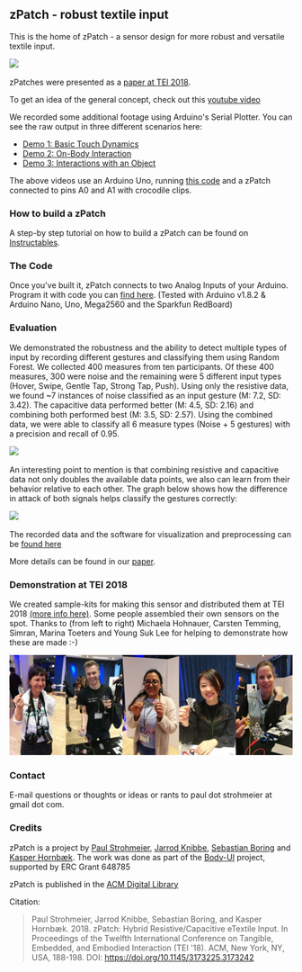  
## zPatch - robust textile input

This is the home of zPatch - a sensor design for more robust and versatile textile input.

![](zPatchImage_lessSaturation.jpg)

zPatches were presented as a [paper at TEI 2018](zPatch.github.io/TEI2018_zPatch.pdf).

To get an idea of the general concept, check out this [youtube video](https://youtu.be/88QgGQLsvpo)

We recorded some additional footage using Arduino's Serial Plotter. You can see the raw output in three different scenarios here:

* [Demo 1: Basic Touch Dynamics](https://www.youtube.com/watch?v=oIUlfvz92KY)
* [Demo 2: On-Body Interaction](https://www.youtube.com/watch?v=47FtzlK8eNk)
* [Demo 3: Interactions with an Object](https://www.youtube.com/watch?v=6mnFnEgJezA)

The above videos use an Arduino Uno, running [this code](https://github.com/zPatch/zPatch.github.io/tree/master/ArduinoCode) and a zPatch connected to pins A0 and A1 with crocodile clips.

### How to build a zPatch

A step-by step tutorial on how to build a zPatch can be found on [Instructables](https://www.instructables.com/id/ZPatch-Hybrid-ResistiveCapacitive-ETextile-Input).

### The Code

Once you've built it, zPatch connects to two Analog Inputs of your Arduino. Program it with code you can [find here](https://github.com/zPatch/zPatch.github.io/tree/master/ArduinoCode). (Tested with Arduino v1.8.2 & Arduino Nano, Uno, Mega2560 and the Sparkfun RedBoard)


### Evaluation

We demonstrated the robustness and the ability to detect multiple types of input by recording different gestures and classifying them using Random Forest. We collected 400 measures from ten participants. Of these 400 measures, 300 were noise and the remaining were 5 different input types (Hover, Swipe, Gentle Tap, Strong Tap, Push). Using only the resistive data, we found ~7 instances of noise classified as an input gesture (M: 7.2, SD: 3.42). The capacitive data performed better (M: 4.5, SD: 2.16) and combining both performed  best (M: 3.5, SD: 2.57). Using the combined data, we were able to classify all 6 measure types (Noise + 5 gestures) with a precision and recall of 0.95. 

![](dataComparison.jpg)

An interesting point to mention is that combining resistive and capacitive data not only doubles the available data points, we also can learn from their behavior relative to each other. The graph below shows how the difference in attack of both signals helps classify the gestures correctly:

![](morethansumofparts.jpg)

The recorded data and the software for visualization and preprocessing can be [found here](https://github.com/fkeel/zPatch)

More details can be found in our [paper](zPatch.github.io/TEI2018_zPatch.pdf).

### Demonstration at TEI 2018

We created sample-kits for making this sensor and distributed them at TEI 2018 [(more info here)](https://github.com/zPatch/instructions). Some people assembled their own sensors on the spot. Thanks to (from left to right) Michaela Hohnauer, Carsten Temming, Simran, Marina Toeters and Young Suk Lee for helping to demonstrate how these are made :-)

![](madeit.jpg)

### Contact

E-mail questions or thoughts or ideas or rants to paul dot strohmeier at gmail dot com.

### Credits
zPatch is a project by [Paul Strohmeier](http://www.paulstrohmeier.info), [Jarrod Knibbe](http://www.jarrodknibbe.com), [Sebastian Boring](http://www.sebastianboring.com/) and [Kasper Hornbæk](http://www.kasperhornbaek.dk). The work was done as part of the [Body-UI](http://www.body-ui.eu/) project, supported by ERC Grant 648785

zPatch is published in the [ACM Digital Library](https://dl.acm.org/citation.cfm?id=3173242)

Citation:
> Paul Strohmeier, Jarrod Knibbe, Sebastian Boring, and Kasper Hornbæk. 2018. zPatch: Hybrid Resistive/Capacitive eTextile Input. In Proceedings of the Twelfth International Conference on Tangible, Embedded, and Embodied Interaction (TEI '18). ACM, New York, NY, USA, 188-198. DOI: https://doi.org/10.1145/3173225.3173242
